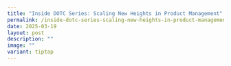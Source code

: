 ```yaml
---
title: "Inside DOTC Series: Scaling New Heights in Product Management"
permalink: /inside-dotc-series-scaling-new-heights-in-product-management/
date: 2025-03-19
layout: post
description: ""
image: ""
variant: tiptap
---
```


